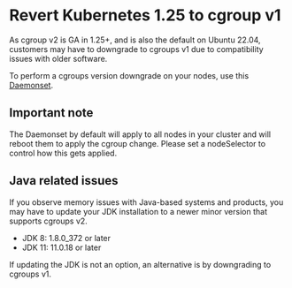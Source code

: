 # Revert Kubernetes 1.25 to cgroup v1

As cgroup v2 is GA in 1.25+, and is also the default on Ubuntu 22.04, customers may have to downgrade to cgroups v1 due to compatibility issues with older software.

To perform a cgroups version downgrade on your nodes, use this [Daemonset](./revert-cgroup-v1.yaml).

## Important note

The Daemonset by default will apply to all nodes in your cluster and will reboot them to apply the cgroup change.  Please set a nodeSelector to control how this gets applied.

## Java related issues

If you observe memory issues with Java-based systems and products, you may have to update your JDK installation to a newer minor version that supports cgroups v2.

* JDK 8: 1.8.0_372 or later
* JDK 11: 11.0.18 or later

If updating the JDK is not an option, an alternative is by downgrading to cgroups v1.
